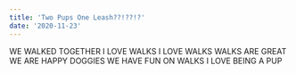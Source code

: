 ```yaml
---
title: 'Two Pups One Leash??!??!?'
date: '2020-11-23'
---
```


WE WALKED TOGETHER I LOVE WALKS I LOVE WALKS WALKS ARE GREAT WE ARE HAPPY DOGGIES WE HAVE FUN ON WALKS I LOVE BEING A PUP